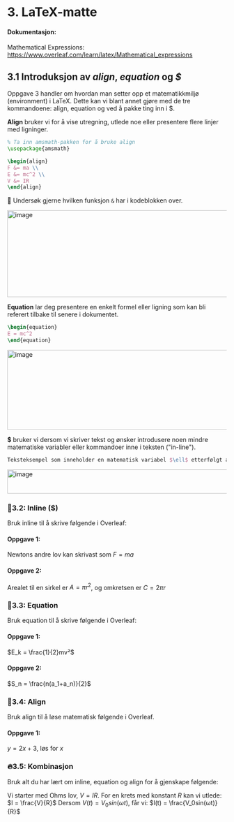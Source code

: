 # 3. LaTeX-matte

#### Dokumentasjon:

Mathematical Expressions: https://www.overleaf.com/learn/latex/Mathematical_expressions

## 3.1 Introduksjon av *align*, *equation* og *$*

Oppgave 3 handler om hvordan man setter opp et matematikkmiljø (environment) i LaTeX. Dette kan vi blant annet gjøre med de tre kommandoene: align, equation og ved å pakke ting inn i $.

**Align** bruker vi for å vise utregning, utlede noe eller presentere flere linjer med ligninger.

```latex
% Ta inn amsmath-pakken for å bruke align
\usepackage{amsmath}

\begin{align}
F &= ma \\
E &= mc^2 \\
V &= IR
\end{align}
```

🔎 Undersøk gjerne hvilken funksjon `&` har i kodeblokken over.

<img width="1101" height="199" alt="image" src="https://github.com/user-attachments/assets/9cc4faf7-0442-4118-926a-62ee3a62a7d2" />


**Equation** lar deg presentere en enkelt formel eller ligning som kan bli referert tilbake til senere i dokumentet.
```latex
\begin{equation}
E = mc^2
\end{equation}
```
<img width="877" height="183" alt="image" src="https://github.com/user-attachments/assets/eb747cfc-31d6-4a20-a5bc-8b68cb354aca" />


**$** bruker vi dersom vi skriver tekst og ønsker introdusere noen mindre matematiske variabler eller kommandoer inne i teksten ("in-line").

```latex
Teksteksempel som inneholder en matematisk variabel $\ell$ etterfølgt av mer tekst.
```

<img width="874" height="55" alt="image" src="https://github.com/user-attachments/assets/833c7cf6-3421-4717-8598-e64d78f2a364" />


### 🌱3.2: Inline ($)
Bruk inline til å skrive følgende i Overleaf:

#### Oppgave 1:
Newtons andre lov kan skrivast som $F=ma$

#### Oppgave 2:
Arealet til en sirkel er $A=πr^2$, og omkretsen er $C=2πr$


### 🌳3.3: Equation
Bruk equation til å skrive følgende i Overleaf:

#### Oppgave 1:
$E_k = \frac{1}{2}mv²$

#### Oppgave 2:
$S_n = \frac{n(a_1+a_n)}{2}$


### 🌲3.4: Align

Bruk align til å løse matematisk følgende i Overleaf.

#### Oppgave 1: 
$y = 2x+3$, løs for $x$


### 🔥3.5: Kombinasjon
Bruk alt du har lært om inline, equation og align for å gjenskape følgende:

Vi starter med Ohms lov, $V = IR$.
For en krets med konstant $R$ kan vi utlede:
$I = \frac{V}{R}$
Dersom $V(t) = V_0sin(ωt)$, får vi:
$I(t) = \frac{V_0sin(ωt)}{R}$

